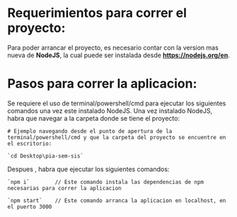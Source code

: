 # Requerimientos para correr el proyecto:
Para poder arrancar el proyecto, es necesario contar con la version mas nueva de **NodeJS**, la cual puede ser instalada desde **https://nodejs.org/en**.

# Pasos para correr la aplicacion:
Se requiere el uso de terminal/powershell/cmd para ejecutar los siguientes comandos una vez este instalado NodeJS.
Una vez instalado NodeJS, habra que navegar a la carpeta donde se tiene el proyecto:

    # Ejemplo navegando desde el punto de apertura de la terminal/powershell/cmd y que la carpeta del proyecto se encuentre en el escritorio:

    `cd Desktop\pia-sem-sis`

Despues , habra que ejecutar los siguientes comandos:

    `npm i`        // Este comando instala las dependencias de npm necesarias para correr la aplicacion
    
    `npm start`    // Este comando arranca la aplicacion en localhost, en el puerto 3000
